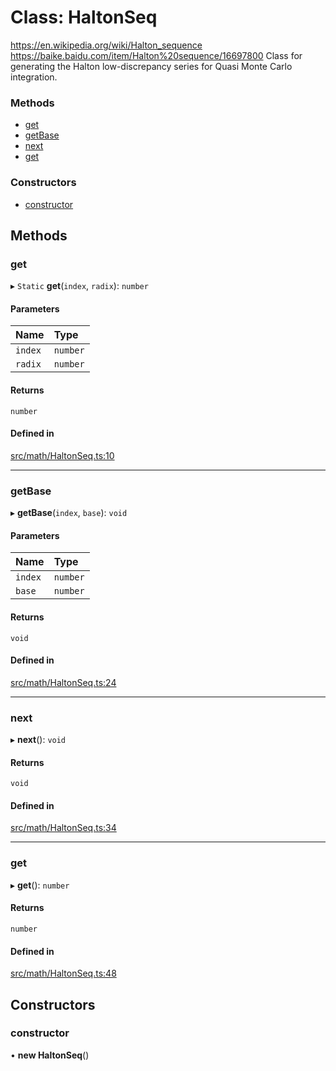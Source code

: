 # Class: HaltonSeq

https://en.wikipedia.org/wiki/Halton_sequence
https://baike.baidu.com/item/Halton%20sequence/16697800
Class for generating the Halton low-discrepancy series for Quasi Monte Carlo integration.


### Methods

- [get](HaltonSeq.md#get)
- [getBase](HaltonSeq.md#getbase)
- [next](HaltonSeq.md#next)
- [get](HaltonSeq.md#get-1)

### Constructors

- [constructor](HaltonSeq.md#constructor)

## Methods

### get

▸ `Static` **get**(`index`, `radix`): `number`

#### Parameters

| Name | Type |
| :------ | :------ |
| `index` | `number` |
| `radix` | `number` |

#### Returns

`number`

#### Defined in

[src/math/HaltonSeq.ts:10](https://github.com/Orillusion/orillusion/blob/main/src/math/HaltonSeq.ts#L10)

___

### getBase

▸ **getBase**(`index`, `base`): `void`

#### Parameters

| Name | Type |
| :------ | :------ |
| `index` | `number` |
| `base` | `number` |

#### Returns

`void`

#### Defined in

[src/math/HaltonSeq.ts:24](https://github.com/Orillusion/orillusion/blob/main/src/math/HaltonSeq.ts#L24)

___

### next

▸ **next**(): `void`

#### Returns

`void`

#### Defined in

[src/math/HaltonSeq.ts:34](https://github.com/Orillusion/orillusion/blob/main/src/math/HaltonSeq.ts#L34)

___

### get

▸ **get**(): `number`

#### Returns

`number`

#### Defined in

[src/math/HaltonSeq.ts:48](https://github.com/Orillusion/orillusion/blob/main/src/math/HaltonSeq.ts#L48)

## Constructors

### constructor

• **new HaltonSeq**()
